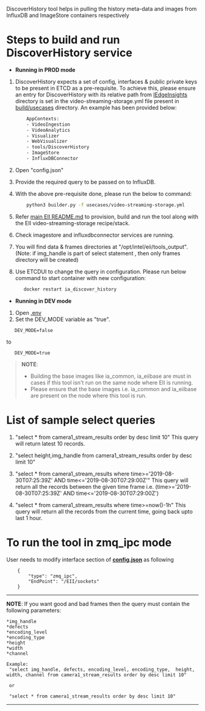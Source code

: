 DiscoverHistory tool helps in pulling the history meta-data and images from InfluxDB and ImageStore containers respectively

# Steps to build and run DiscoverHistory service

* **Running in PROD mode**

 1. DiscoverHistory expects a set of config, interfaces & public private keys to be present in ETCD as a pre-requisite.
    To achieve this, please ensure an entry for DiscoverHistory with its relative path from [IEdgeInsights](../../) directory is set in the video-streaming-storage.yml file present in [build/usecases](https://github.com/open-edge-insights/eii-core/tree/master/build/usecases) directory. An example has been provided below:
    ```sh
        AppContexts:
        - VideoIngestion
        - VideoAnalytics
        - Visualizer
        - WebVisualizer
        - tools/DiscoverHistory
        - ImageStore
        - InfluxDBConnector
    ```

 2. Open "config.json"
 3. Provide the required query to be passed on to InfluxDB.
 4. With the above pre-requisite done, please run the below to command:
    ```sh
        python3 builder.py -f usecases/video-streaming-storage.yml
    ```
 5. Refer [main EII README.md](https://github.com/open-edge-insights/eii-core/blob/master/README.md) to provision, build and run the tool along with the EII video-streaming-storage recipe/stack.
 6. Check imagestore and influxdbconnector services are running.
 7. You will find data & frames directories at "/opt/intel/eii/tools_output".
    (Note: if img_handle is part of select statement , then only frames
    directory will be created)
 8. Use ETCDUI to change the query in configuration. Please run below command to start container with new configuration:
     ```sh
        docker restart ia_discover_history
     ```

* **Running in DEV mode**

 1. Open [.env](https://github.com/open-edge-insights/eii-core/blob/master/build/.env)
 2. Set the DEV_MODE variable as "true".
 ```
    DEV_MODE=false
 ```
to
 ```
    DEV_MODE=true
 ```

> **NOTE**:
> * Building the base images like ia_common, ia_eiibase are must in cases if this tool isn't run on the same node
>   where EII is running.
> * Please ensure that the base images i.e. ia_common and ia_eiibase are present on the node where this tool is run.

# List of sample select queries

1. "select * from camera1_stream_results order by desc limit 10"
   This query will return latest 10 records.

2. "select height,img_handle from camera1_stream_results order by desc limit 10"

3. "select * from camera1_stream_results where time>='2019-08-30T07:25:39Z' AND time<='2019-08-30T07:29:00Z'"
    This query will return all the records between the given time frame i.e. (time>='2019-08-30T07:25:39Z' AND time<='2019-08-30T07:29:00Z')

4. "select * from camera1_stream_results where time>=now()-1h"
    This query will return all the records from the current time, going back upto last 1 hour.

# To run the tool in zmq_ipc mode

User needs to modify interface section of **[config.json](./config.json)** as following

```
    {
        "type": "zmq_ipc",
        "EndPoint": "/EII/sockets"
    }
```

----
**NOTE**:
If you want good and bad frames then the query must contain the following parameters:

	*img_handle
	*defects
	*encoding_level
	*encoding_type
	*height
	*width
	*channel

    Example:
     "select img_handle, defects, encoding_level, encoding_type,  height, width, channel from camera1_stream_results order by desc limit 10"

     or

     "select * from camera1_stream_results order by desc limit 10"
----
